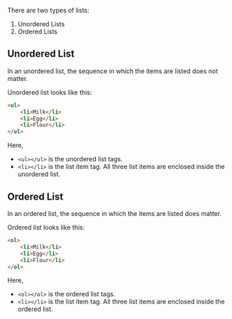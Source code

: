 There are two types of lists:
1. Unordered Lists
2. Ordered Lists

## Unordered List

In an unordered list, the sequence in which the items are listed does not matter.

Unordered list looks like this:

```html
<ul>
	<li>Milk</li>
	<li>Egg</li>
	<li>Flour</li>
</ul>
```

Here,
- `<ul></ul>` is the unordered list tags.
- `<li></li>` is the list item tag. All three list items are enclosed inside the unordered list.

## Ordered List

In an ordered list, the sequence in which the items are listed does matter.

Ordered list looks like this:

```html
<ol>
	<li>Milk</li>
	<li>Egg</li>
	<li>Flour</li>
</ol>
```

Here,
- `<ol></ol>` is the ordered list tags.
- `<li></li>` is the list item tag. All three list items are enclosed inside the ordered list.